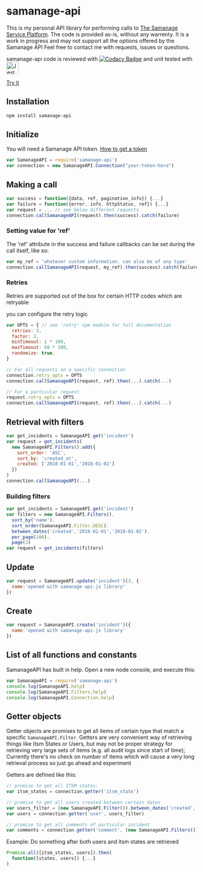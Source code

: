 # samanage-api

This is my personal API library for performing calls to [The Samanage Service Platform](https://www.samanage.com/service-desk/). The code is provided as-is, without any warrenty.
It is a work in progress and may not support all the options offered by the Samanage API
Feel free to contact me with requests, issues or questions.

samanage-api code is reviewed with [![Codacy Badge](https://api.codacy.com/project/badge/Grade/b37abcd47e7a4753811ab872e644211a)](https://www.codacy.com/app/eetay/samanage-api-js?utm_source=github.com&amp;utm_medium=referral&amp;utm_content=eetay/samanage-api-js&amp;utm_campaign=Badge_Grade)
and unit tested with <img src="./spec/jest.png" alt="Jest" width="32px"/>

[Try it](https://npm.runkit.com/samanage-api)

## Installation
```bash
npm install samanage-api
```

## Initialize
You will need a Samanage API token.  [How to get a token](https://community.samanage.com/docs/DOC-1459-encrypted-tokens-authentication-for-api-integration-overview)

```javascript
var SamanageAPI = require('samanage-api')
var connection = new SamanageAPI.Connection("your-token-here")
```

## Making a call
```javascript
var success = function({data, ref, pagination_info}) {...}
var failure = function({error, info, httpStatus, ref}) {...}
var request = ... // see below different requests
connection.callSamanageAPI(request).then(success).catch(failure)
```

### Setting value for 'ref'
The 'ref' attribute in the success and failure callbacks can be set during the
call itself, like so:

```javascript
var my_ref = 'whatever custom information. can also be of any type'
connection.callSamanageAPI(request, my_ref).then(success).catch(failure)
```

### Retries
Retries are supported out of the box for certain HTTP codes which are retryable

you can configure the retry logic

```javascript
var OPTS = { // see 'retry' npm module for full documentation
  retries: 3,
  factor: 2,
  minTimeout: 1 * 100,
  maxTimeout: 60 * 100,
  randomize: true,
}

// For all requests on a specific connection
connection.retry_opts = OPTS
connection.callSamanageAPI(request, ref).then(...).catch(...)

// For a particular request
request.retry_opts = OPTS 
connection.callSamanageAPI(request, ref).then(...).catch(...)
```

## Retrieval with filters
```javascript
var get_incidents = SamanageAPI.get('incident')
var request = get_incidents(
  new SamanageAPI.Filters().add({
    sort_order: 'ASC',
    sort_by: 'created_at',
    created: ['2018-01-01','2018-01-02']
  })
)
connection.callSamanageAPI(...)
```

### Building filters
```javascript
var get_incidents = SamanageAPI.get('incident')
var filters = new SamanageAPI.Filters().
  sort_by('name').
  sort_order(SamanageAPI.Filter.DESC).
  between_dates('created','2018-01-01','2018-01-02').
  per_page(100).
  page(3)
var request = get_incidents(filters)
```

## Update
```javascript
var request = SamanageAPI.update('incident')(3, {
  name:'opened with samanage-api-js library'
})
```

## Create
```javascript
var request = SamanageAPI.create('incident')({
  name:'opened with samanage-api-js library'
})
```

## List of all functions and constants

SamanageAPI has built in help.
Open a new node console, and execute this:

```javascript
var SamanageAPI = require('samanage-api')
console.log(SamanageAPI.help)
console.log(SamanageAPI.Filters.help)
console.log(SamanageAPI.Connection.help)
```

## Getter objects
Getter objects are promises to get all items of certain type that match a specific `SamanageAPI.Filter`.
Getters are very convenient way of retrieving things like Itsm States or Users,
but may not be proper strategy for retrieving very large sets of items
(e.g. all audit logs since start of time);
Currently there's no check on number of items which will cause a very long retrieval process so just go ahead and experiment

Getters are defined like this:

```javascript
// promise to get all ITSM states:
var itsm_states = connection.getter('itsm_state')

// promise to get all users created between certain dates
var users_filter = (new SamanageAPI.Filter()).between_dates('created','2017-01-01','2018-07-07')
var users = connection.getter('user', users_filter)

// promise to get all comments of particular incident
var comments = connection.getter('comment', (new SamanageAPI.Filters()), 'incidents/' + incident.id)
```

Example: Do something after both users and itsm states are retrieved

```javascript
Promise.all([itsm_states, users]).then(
  function([states, users]) {...}
)
```

